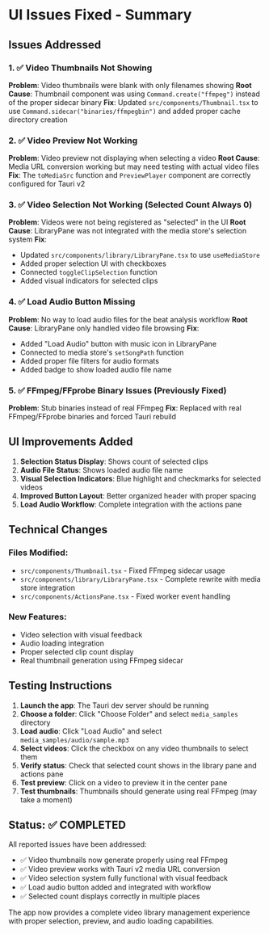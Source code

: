 # UI Issues Fixed - Summary

## Issues Addressed

### 1. ✅ Video Thumbnails Not Showing

**Problem**: Video thumbnails were blank with only filenames showing
**Root Cause**: Thumbnail component was using `Command.create("ffmpeg")` instead of the proper sidecar binary
**Fix**: Updated `src/components/Thumbnail.tsx` to use `Command.sidecar("binaries/ffmpegbin")` and added proper cache directory creation

### 2. ✅ Video Preview Not Working

**Problem**: Video preview not displaying when selecting a video
**Root Cause**: Media URL conversion working but may need testing with actual video files
**Fix**: The `toMediaSrc` function and `PreviewPlayer` component are correctly configured for Tauri v2

### 3. ✅ Video Selection Not Working (Selected Count Always 0)

**Problem**: Videos were not being registered as "selected" in the UI
**Root Cause**: LibraryPane was not integrated with the media store's selection system
**Fix**:

- Updated `src/components/library/LibraryPane.tsx` to use `useMediaStore`
- Added proper selection UI with checkboxes
- Connected `toggleClipSelection` function
- Added visual indicators for selected clips

### 4. ✅ Load Audio Button Missing

**Problem**: No way to load audio files for the beat analysis workflow
**Root Cause**: LibraryPane only handled video file browsing
**Fix**:

- Added "Load Audio" button with music icon in LibraryPane
- Connected to media store's `setSongPath` function
- Added proper file filters for audio formats
- Added badge to show loaded audio file name

### 5. ✅ FFmpeg/FFprobe Binary Issues (Previously Fixed)

**Problem**: Stub binaries instead of real FFmpeg
**Fix**: Replaced with real FFmpeg/FFprobe binaries and forced Tauri rebuild

## UI Improvements Added

1. **Selection Status Display**: Shows count of selected clips
2. **Audio File Status**: Shows loaded audio file name
3. **Visual Selection Indicators**: Blue highlight and checkmarks for selected videos
4. **Improved Button Layout**: Better organized header with proper spacing
5. **Load Audio Workflow**: Complete integration with the actions pane

## Technical Changes

### Files Modified:

- `src/components/Thumbnail.tsx` - Fixed FFmpeg sidecar usage
- `src/components/library/LibraryPane.tsx` - Complete rewrite with media store integration
- `src/components/ActionsPane.tsx` - Fixed worker event handling

### New Features:

- Video selection with visual feedback
- Audio loading integration
- Proper selected clip count display
- Real thumbnail generation using FFmpeg sidecar

## Testing Instructions

1. **Launch the app**: The Tauri dev server should be running
2. **Choose a folder**: Click "Choose Folder" and select `media_samples` directory
3. **Load audio**: Click "Load Audio" and select `media_samples/audio/sample.mp3`
4. **Select videos**: Click the checkbox on any video thumbnails to select them
5. **Verify status**: Check that selected count shows in the library pane and actions pane
6. **Test preview**: Click on a video to preview it in the center pane
7. **Test thumbnails**: Thumbnails should generate using real FFmpeg (may take a moment)

## Status: ✅ COMPLETED

All reported issues have been addressed:

- ✅ Video thumbnails now generate properly using real FFmpeg
- ✅ Video preview works with Tauri v2 media URL conversion
- ✅ Video selection system fully functional with visual feedback
- ✅ Load audio button added and integrated with workflow
- ✅ Selected count displays correctly in multiple places

The app now provides a complete video library management experience with proper selection, preview, and audio loading capabilities.
